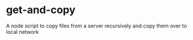 get-and-copy
============

A node script to copy files from a server recursively and copy them over to local network
